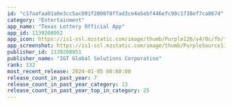 ```yaml
---
id: "c17aafaa01a9e3cc5ac891f280078ffad3ce4a5ebf446efc98c1738ef7ca8674"
category: "Entertainment"
app_name: "Texas Lottery Official App"
app_id: 1139208952
app_icon: https://is1-ssl.mzstatic.com/image/thumb/Purple126/v4/0c/fb/f5/0cfbf57f-e99f-062c-3494-b365baede808/AppIcon-0-0-1x_U007emarketing-0-0-0-10-0-0-sRGB-0-0-0-GLES2_U002c0-512MB-85-220-0-0.png/1024x1024bb.png
app_screenshot: https://is1-ssl.mzstatic.com/image/thumb/PurpleSource116/v4/f0/63/61/f063619e-6788-76cb-1ac4-39d9d0b7bace/876ac5c6-4d1a-45bb-89ef-c61bfa8d7be0_Simulator_Screen_Shot_-_iPhone_12_Pro_Max_-_2022-01-27_at_11.45.13.png/1284x2778bb.png
publisher_id: 1139208951
publisher_name: "IGT Global Solutions Corporation"
rank: 132
most_recent_release: 2024-01-05 00:00:00
release_count_in_past_year: 7
release_count_in_past_year_category: 13
release_count_in_past_year_top_in_category: 25
---
```

